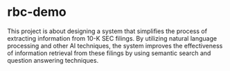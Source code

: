 # rbc-demo
This project is about designing a system that simplifies the process of extracting information from 10-K SEC filings. By utilizing natural language processing and other AI techniques, the system improves the effectiveness of information retrieval from these filings by using semantic search and question answering techniques.

